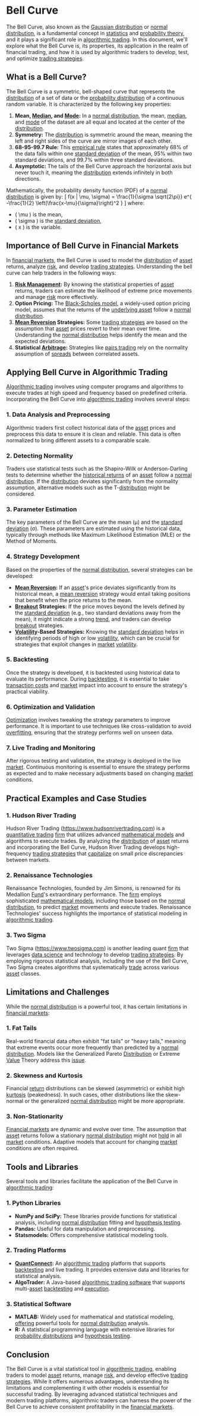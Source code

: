 # Bell Curve

The Bell Curve, also known as the [Gaussian distribution](../g/gaussian_distribution.md) or [normal distribution](../n/normal_distribution_in_trading.md), is a fundamental concept in [statistics](../s/statistics.md) and [probability theory](../p/probability_theory_in_trading.md), and it plays a significant role in [algorithmic trading](../a/accountability.md). In this document, we'll explore what the Bell Curve is, its properties, its application in the realm of financial trading, and how it is used by algorithmic traders to develop, test, and optimize [trading strategies](../t/trading_strategies.md).

## What is a Bell Curve?

The Bell Curve is a symmetric, bell-shaped curve that represents the [distribution](../d/distribution.md) of a set of data or the [probability distribution](../p/probability_distribution.md) of a continuous random variable. It is characterized by the following key properties:

1. **Mean, [Median](../m/median.md), and [Mode](../m/mode.md):** In a [normal distribution](../n/normal_distribution_in_trading.md), the mean, [median](../m/median.md), and [mode](../m/mode.md) of the dataset are all equal and located at the center of the [distribution](../d/distribution.md).
2. **Symmetry:** The [distribution](../d/distribution.md) is symmetric around the mean, meaning the left and right sides of the curve are mirror images of each other.
3. **68-95-99.7 Rule:** This [empirical rule](../e/empirical_rule.md) states that approximately 68% of the data falls within one [standard deviation](../s/standard_deviation.md) of the mean, 95% within two standard deviations, and 99.7% within three standard deviations.
4. **Asymptotic:** The tails of the Bell Curve approach the horizontal axis but never touch it, meaning the [distribution](../d/distribution.md) extends infinitely in both directions.

Mathematically, the probability density function (PDF) of a [normal distribution](../n/normal_distribution_in_trading.md) is given by:
\[ f(x | \mu, \sigma) = \frac{1}{\sigma \sqrt{2\pi}} e^{ -\frac{1}{2} \left(\frac{x-\mu}{\sigma}\right)^2 } \]
where:
- \( \mu \) is the mean,
- \( \sigma \) is the [standard deviation](../s/standard_deviation.md),
- \( x \) is the variable.

## Importance of Bell Curve in Financial Markets

In [financial markets](../f/financial_market.md), the Bell Curve is used to model the [distribution](../d/distribution.md) of [asset](../a/asset.md) returns, analyze [risk](../r/risk.md), and develop [trading strategies](../t/trading_strategies.md). Understanding the bell curve can help traders in the following ways:

1. **[Risk Management](../r/risk_management.md):** By knowing the statistical properties of [asset](../a/asset.md) returns, traders can estimate the likelihood of extreme price movements and manage [risk](../r/risk.md) more effectively.
2. **Option Pricing:** The [Black-Scholes model](../b/black-scholes_model.md), a widely-used option pricing model, assumes that the returns of the [underlying asset](../u/underlying_asset.md) follow a [normal distribution](../n/normal_distribution_in_trading.md).
3. **[Mean Reversion](../m/mean_reversion.md) Strategies:** Some [trading strategies](../t/trading_strategies.md) are based on the assumption that [asset](../a/asset.md) prices revert to their mean over time. Understanding the [normal distribution](../n/normal_distribution_in_trading.md) helps identify the mean and the expected deviations.
4. **Statistical [Arbitrage](../a/arbitrage.md):** Strategies like [pairs trading](../p/pairs_trading.md) rely on the normality assumption of [spreads](../s/spreads.md) between correlated assets.

## Applying Bell Curve in Algorithmic Trading

[Algorithmic trading](../a/accountability.md) involves using computer programs and algorithms to execute trades at high speed and frequency based on predefined criteria. Incorporating the Bell Curve into [algorithmic trading](../a/accountability.md) involves several steps:

### 1. Data Analysis and Preprocessing

Algorithmic traders first collect historical data of the [asset](../a/asset.md) prices and preprocess this data to ensure it is clean and reliable. This data is often normalized to bring different assets to a comparable scale.

### 2. Detecting Normality

Traders use statistical tests such as the Shapiro-Wilk or Anderson-Darling tests to determine whether the [historical returns](../h/historical_returns.md) of an [asset](../a/asset.md) follow a [normal distribution](../n/normal_distribution_in_trading.md). If the [distribution](../d/distribution.md) deviates significantly from the normality assumption, alternative models such as the T-[distribution](../d/distribution.md) might be considered.

### 3. Parameter Estimation

The key parameters of the Bell Curve are the mean (µ) and the [standard deviation](../s/standard_deviation.md) (σ). These parameters are estimated using the historical data, typically through methods like Maximum Likelihood Estimation (MLE) or the Method of Moments.

### 4. Strategy Development

Based on the properties of the [normal distribution](../n/normal_distribution_in_trading.md), several strategies can be developed:

- **[Mean Reversion](../m/mean_reversion.md):** If an [asset](../a/asset.md)'s price deviates significantly from its historical mean, a [mean reversion](../m/mean_reversion.md) strategy would entail taking positions that benefit when the price returns to the mean.
- **[Breakout](../b/breakout.md) Strategies:** If the price moves beyond the levels defined by the [standard deviation](../s/standard_deviation.md) (e.g., two standard deviations away from the mean), it might indicate a strong [trend](../t/trend.md), and traders can develop [breakout](../b/breakout.md) strategies.
- **[Volatility](../v/volatility.md)-Based Strategies:** Knowing the [standard deviation](../s/standard_deviation.md) helps in identifying periods of high or low [volatility](../v/volatility.md), which can be crucial for strategies that exploit changes in [market](../m/market.md) [volatility](../v/volatility.md).

### 5. Backtesting

Once the strategy is developed, it is backtested using historical data to evaluate its performance. During [backtesting](../b/backtesting.md), it is essential to take [transaction costs](../t/transaction_costs.md) and [market](../m/market.md) impact into account to ensure the strategy's practical viability.

### 6. Optimization and Validation

[Optimization](../o/optimization.md) involves tweaking the strategy parameters to improve performance. It is important to use techniques like cross-validation to avoid [overfitting](../o/overfitting.md), ensuring that the strategy performs well on unseen data.

### 7. Live Trading and Monitoring

After rigorous testing and validation, the strategy is deployed in the live [market](../m/market.md). Continuous monitoring is essential to ensure the strategy performs as expected and to make necessary adjustments based on changing [market](../m/market.md) conditions.

## Practical Examples and Case Studies

### 1. Hudson River Trading

Hudson River Trading (https://www.hudsonrivertrading.com) is a [quantitative trading](../q/quantitative_trading.md) [firm](../f/firm.md) that utilizes advanced [mathematical models](../m/mathematical_models_in_trading.md) and algorithms to execute trades. By analyzing the [distribution](../d/distribution.md) of [asset](../a/asset.md) returns and incorporating the Bell Curve, Hudson River Trading develops high-frequency [trading strategies](../t/trading_strategies.md) that [capitalize](../c/capitalize.md) on small price discrepancies between markets.

### 2. Renaissance Technologies

Renaissance Technologies, founded by Jim Simons, is renowned for its Medallion [Fund](../f/fund.md)'s extraordinary performance. The [firm](../f/firm.md) employs sophisticated [mathematical models](../m/mathematical_models_in_trading.md), including those based on the [normal distribution](../n/normal_distribution_in_trading.md), to predict [market](../m/market.md) movements and execute trades. Renaissance Technologies' success highlights the importance of statistical modeling in [algorithmic trading](../a/accountability.md).

### 3. Two Sigma

Two Sigma (https://www.twosigma.com) is another leading quant [firm](../f/firm.md) that leverages [data science](../d/data_science_in_trading.md) and technology to develop [trading strategies](../t/trading_strategies.md). By employing rigorous statistical analysis, including the use of the Bell Curve, Two Sigma creates algorithms that systematically [trade](../t/trade.md) across various [asset](../a/asset.md) classes.

## Limitations and Challenges

While the [normal distribution](../n/normal_distribution_in_trading.md) is a powerful tool, it has certain limitations in [financial markets](../f/financial_market.md):

### 1. Fat Tails

Real-world financial data often exhibit "fat tails" or "heavy tails," meaning that extreme events occur more frequently than predicted by a [normal distribution](../n/normal_distribution_in_trading.md). Models like the Generalized Pareto [Distribution](../d/distribution.md) or Extreme [Value](../v/value.md) Theory address this [issue](../i/issue.md).

### 2. Skewness and Kurtosis

Financial [return](../r/return.md) distributions can be skewed (asymmetric) or exhibit high [kurtosis](../k/kurtosis.md) (peakedness). In such cases, other distributions like the skew-normal or the generalized [normal distribution](../n/normal_distribution_in_trading.md) might be more appropriate.

### 3. Non-Stationarity

[Financial markets](../f/financial_market.md) are dynamic and evolve over time. The assumption that [asset](../a/asset.md) returns follow a stationary [normal distribution](../n/normal_distribution_in_trading.md) might not [hold](../h/hold.md) in all [market](../m/market.md) conditions. Adaptive models that account for changing [market](../m/market.md) conditions are often required.

## Tools and Libraries

Several tools and libraries facilitate the application of the Bell Curve in [algorithmic trading](../a/accountability.md):

### 1. Python Libraries

- **NumPy and SciPy:** These libraries provide functions for statistical analysis, including [normal distribution](../n/normal_distribution_in_trading.md) fitting and [hypothesis testing](../h/hypothesis_testing.md).
- **Pandas:** Useful for data manipulation and preprocessing.
- **Statsmodels:** Offers comprehensive statistical modeling tools.

### 2. Trading Platforms

- **[QuantConnect](../q/quantconnect.md):** An [algorithmic trading](../a/accountability.md) platform that supports [backtesting](../b/backtesting.md) and live trading. It provides extensive data and libraries for statistical analysis.
- **AlgoTrader:** A Java-based [algorithmic trading software](../a/algorithmic_trading_software.md) that supports multi-[asset](../a/asset.md) [backtesting](../b/backtesting.md) and [execution](../e/execution.md).

### 3. Statistical Software

- **MATLAB:** Widely used for mathematical and statistical modeling, [offering](../o/offering.md) powerful tools for [normal distribution](../n/normal_distribution_in_trading.md) analysis.
- **R:** A statistical programming language with extensive libraries for [probability distributions](../p/probability_distributions_in_trading.md) and [hypothesis testing](../h/hypothesis_testing.md).

## Conclusion

The Bell Curve is a vital statistical tool in [algorithmic trading](../a/accountability.md), enabling traders to model [asset](../a/asset.md) returns, manage [risk](../r/risk.md), and develop effective [trading strategies](../t/trading_strategies.md). While it offers numerous advantages, understanding its limitations and complementing it with other models is essential for successful trading. By leveraging advanced statistical techniques and modern trading platforms, algorithmic traders can harness the power of the Bell Curve to achieve consistent profitability in the [financial markets](../f/financial_market.md).